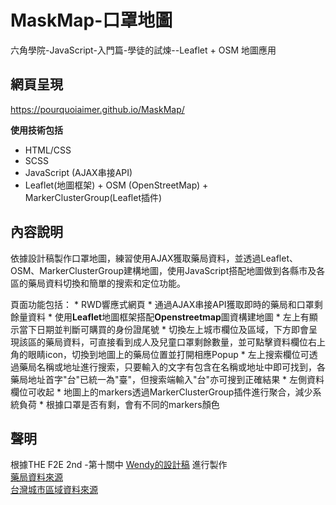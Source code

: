 # MaskMap-口罩地圖
六角學院-JavaScript-入門篇-學徒的試煉--Leaflet + OSM 地圖應用  

## 網頁呈現
https://pourquoiaimer.github.io/MaskMap/  

**使用技術包括**
  * HTML/CSS
  * SCSS
  * JavaScript (AJAX串接API)
  * Leaflet(地圖框架) + OSM (OpenStreetMap) + MarkerClusterGroup(Leaflet插件)  

## 內容說明
依據設計稿製作口罩地圖，練習使用AJAX獲取藥局資料，並透過Leaflet、OSM、MarkerClusterGroup建構地圖，使用JavaScript搭配地圖做到各縣市及各區的藥局資料切換和簡單的搜索和定位功能。

  頁面功能包括：
    * RWD響應式網頁
    * 通過AJAX串接API獲取即時的藥局和口罩剩餘量資料
    * 使用**Leaflet**地圖框架搭配**Openstreetmap**圖資構建地圖
    * 左上有顯示當下日期並判斷可購買的身份證尾號
    * 切換左上城市欄位及區域，下方即會呈現該區的藥局資料，可直接看到成人及兒童口罩剩餘數量，並可點擊資料欄位右上角的眼睛icon，切換到地圖上的藥局位置並打開相應Popup
    * 左上搜索欄位可透過藥局名稱或地址進行搜索，只要輸入的文字有包含在名稱或地址中即可找到，各藥局地址首字"台"已統一為"臺"，但搜索端輸入"台"亦可搜到正確結果
    * 左側資料欄位可收起
    * 地圖上的markers透過MarkerClusterGroup插件進行聚合，減少系統負荷
    * 根據口罩是否有剩，會有不同的markers顏色  

## 聲明
根據THE F2E 2nd -第十關中 [Wendy的設計稿](https://challenge.thef2e.com/user/2259?schedule=4452#works-4452) 進行製作  
[藥局資料來源](https://raw.githubusercontent.com/kiang/pharmacies/master/json/points.json)  
[台灣城市區域資料來源](https://github.com/donma/TaiwanAddressCityAreaRoadChineseEnglishJSON/blob/master/CityCountyData.json)  

